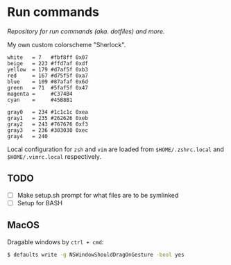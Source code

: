 # Run commands

_Repository for run commands (aka. dotfiles) and more._

My own custom colorscheme "Sherlock".

```
white   = 7   #fbf8ff 0x07
beige   = 223 #ffd7af 0xdf
yellow  = 179 #d7af5f 0xb3
red     = 167 #d75f5f 0xa7
blue    = 109 #87afaf 0x6d
green   = 71  #5faf5f 0x47
magenta =     #C374B4
cyan    =     #45B8B1

gray0   = 234 #1c1c1c 0xea
gray1   = 235 #262626 0xeb
gray2   = 243 #767676 0xf3
gray3   = 236 #303030 0xec
gray4   = 240
```

Local configuration for `zsh` and `vim` are loaded from `$HOME/.zshrc.local` and
`$HOME/.vimrc.local` respectively.

## TODO

- [ ] Make setup.sh prompt for what files are to be symlinked
- [ ] Setup for BASH

## MacOS

Dragable windows by `ctrl + cmd`:

```bash
$ defaults write -g NSWindowShouldDragOnGesture -bool yes
```
